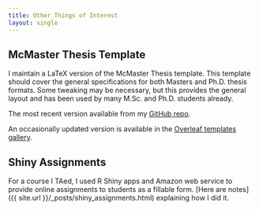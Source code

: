 ```yaml
---
title: Other Things of Interest
layout: single
---
```


## McMaster Thesis Template

I maintain a LaTeX version of the McMaster Thesis template. This template should cover the general specifications for both Masters and Ph.D. thesis formats. Some tweaking may be necessary, but this provides the general layout and has been used by many M.Sc. and Ph.D. students already.

The most recent version available from my [GitHub repo](https://github.com/benjaminfurman/McMaster_Thesis_Template).

An occasionally updated version is available in the [Overleaf templates gallery](https://www.overleaf.com/latex/templates/mcmaster-thesis-example/bjccppctqwgt#.V_wpQNxD9E4).


## Shiny Assignments

For a course I TAed, I used R Shiny apps and Amazon web service to provide online assignments to students as a fillable form. [Here are notes]({{ site.url }}/_posts/shiny_assignments.html) explaining how I did it.
